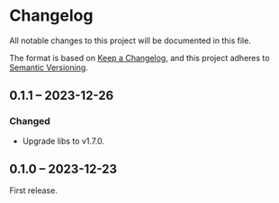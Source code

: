 # Changelog

All notable changes to this project will be documented in this file.

The format is based on [Keep a Changelog][format], and this project adheres to
[Semantic Versioning][semver].

<!-- ## Unreleased -->

<!--=========================================================================-->

## 0.1.1 &ndash; 2023-12-26

### Changed
* Upgrade libs to v1.7.0.

<!--=========================================================================-->

## 0.1.0 &ndash; 2023-12-23

First release.

[format]: https://keepachangelog.com/en/1.0.0/
[semver]: https://semver.org/spec/v2.0.0.html
